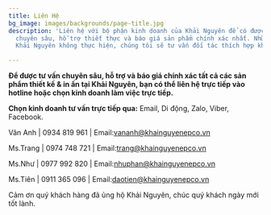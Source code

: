 ```yaml
---
title: Liên Hệ
bg_image: images/backgrounds/page-title.jpg
description: 'Liên hệ với bộ phận kinh doanh của Khải Nguyên để có được những tư vấn
  chuyên sâu, hỗ trợ thiết thực và báo giá sản phẩm chính xác nhất. Những ấn phẩm
  Khải Nguyên không thực hiện, chúng tôi sẽ tư vấn đối tác thích hợp khách cho bạn. '

---
```


**Để được tư vấn chuyên sâu, hỗ trợ và báo giá chính xác tất cả các sản phẩm thiết kế & in ấn tại Khải Nguyên, bạn có thể  liên hệ trực tiếp vào hotline hoặc chọn kinh doanh làm việc trực tiếp.**

**Chọn kinh doanh tư vấn trực tiếp qua:** Email, Di động, Zalo, Viber, Facebook.

Vân Anh | 0934 819 961 | Email:vananh@khainguyenepco.vn

Ms.Trang | 0974 748 721 | Email:trang@khainguyenepco.vn

Ms.Như | 0977 992 820 | Email:nhuphan@khainguyenepco.vn

Ms.Tiên | 0911 365 096 | Email:daotien@khainguyenepco.vn

Cảm ơn quý khách hàng đã ủng hộ Khải Nguyên, chúc quý khách ngày mới tốt lành.